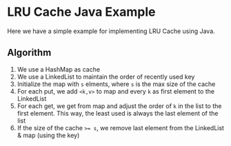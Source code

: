 # LRU Cache Java Example
Here we have a simple example for implementing LRU Cache using Java.

## Algorithm
1. We use a HashMap as cache
1. We use a LinkedList to maintain the order of recently used key
1. Initialize the map with `s` elments, where `s` is the max size of the cache
1. For each put, we add `<k,v>` to map and every `k` as first element to the LinkedList
1. For each get, we get from map and adjust the order of `k` in the list to the first element. This way, the least used is always the last element of the list
1. If the size of the cache `>= s`, we remove last element from the LinkedList & map (using the key)

